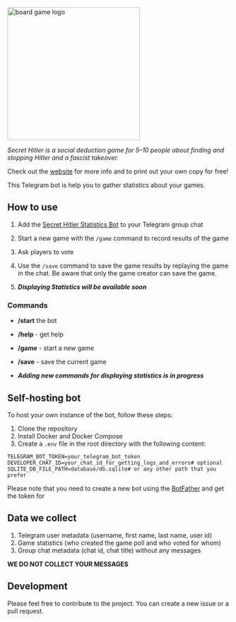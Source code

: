 
<img alt="board game logo" src="https://upload.wikimedia.org/wikipedia/en/thumb/8/89/Secret_Hitler.svg/2560px-Secret_Hitler.svg.png" width="300"/>



_Secret Hitler is a social deduction game for 5–10 people about finding and stopping Hitler and a fascist takeover._

Check out the [website](https://secrethitler.com/) for more info and to print out your own copy for free!


This Telegram bot is help you to gather statistics about your games. 


## How to use
1. Add the [Secret Hitler Statistics Bot](t.me/SHStatBot) to your Telegram group chat
2. Start a new game with the `/game` command to record results of the game
3. Ask players to vote
4. Use the `/save` command to save the game results by replaying the game in the chat. Be aware that only the game creator can save the game.


5. **_Displaying Statistics will be available soon_**

### Commands
* **/start** the bot
* **/help** - get help
* **/game** - start a new game
* **/save** - save the current game


* **_Adding new commands for displaying statistics is in progress_**

## Self-hosting bot
To host your own instance of the bot, follow these steps:
1. Clone the repository
2. Install Docker and Docker Compose
3. Create a `.env` file in the root directory with the following content:

```dotenv
TELEGRAM_BOT_TOKEN=your_telegram_bot_token
DEVELOPER_CHAT_ID=your_chat_id_for_getting_logs_and_errors# optional
SQLITE_DB_FILE_PATH=database/db.sqlite# or any other path that you prefer
```

Please note that you need to create a new bot using the [BotFather](https://t.me/BotFather) and get the token for


## Data we collect
1. Telegram user metadata (username, first name, last name, user id)
2. Game statistics (who created the game poll and who voted for whom)
3. Group chat metadata (chat id, chat title) without any messages

**WE DO NOT COLLECT YOUR MESSAGES**

## Development
Please feel free to contribute to the project. You can create a new issue or a pull request.